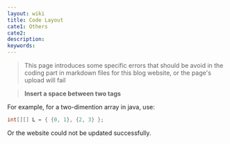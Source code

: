 ```yaml
---
layout: wiki
title: Code Layout
cate1: Others
cate2:
description: 
keywords:
---
```


> This page introduces some specific errors that should be avoid in the coding part in markdown files for this blog website, or the page's upload will fail

> **Insert a space between two tags**

For example, for a two-dimention array in java, use:
```java
int[][] L = { {0, 1}, {2, 3} };
```
Or the website could not be updated successfully.


